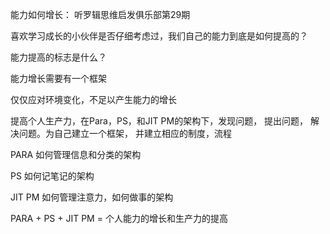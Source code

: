 能力如何增长： 听罗辑思维启发俱乐部第29期

喜欢学习成长的小伙伴是否仔细考虑过，我们自己的能力到底是如何提高的？ 

能力提高的标志是什么？ 



能力增长需要有一个框架

仅仅应对环境变化，不足以产生能力的增长

提高个人生产力，在Para，PS，和JIT PM的架构下，发现问题， 提出问题， 解决问题。为自己建立一个框架， 并建立相应的制度，流程

PARA 如何管理信息和分类的架构

PS 如何记笔记的架构

JIT PM 如何管理注意力，如何做事的架构

PARA + PS + JIT PM = 个人能力的增长和生产力的提高

